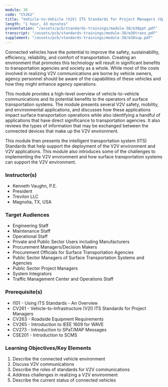 ```yaml
---
module: 38
code: "CV262"
title: "Vehicle-to-Vehicle (V2V) ITS Standards for Project Managers (Updated 2021)"
length: "1 hour, 43 minutes"
presentation: "/assets/pcb/standards-trainings/module-38/m38ppt.pdf"
transcript: "/assets/pcb/standards-trainings/module-38/m38trans.pdf"
supplement: "/assets/pcb/standards-trainings/module-38/m38sup.pdf"
---
```

Connected vehicles have the potential to improve the safety, sustainability, efficiency, reliability, and comfort of transportation. Creating an environment that promotes this technology will result in significant benefits to transportation agencies and society as a whole. While most of the costs involved in realizing V2V communications are borne by vehicle owners, agency personnel should be aware of the capabilities of these vehicles and how they might enhance agency operations.

This module provides a high-level overview of vehicle-to-vehicle communications and its potential benefits to the operators of surface transportation systems. The module presents several V2V safety, mobility, and environmental applications, and discusses how these applications impact surface transportation operations while also identifying a handful of applications that have direct significance to transportation agencies. It also reviews the types of information that may be exchanged between the connected devices that make up the V2V environment.

This module then presents the intelligent transportation system (ITS) Standards that help support the deployment of the V2V environment and V2V applications. This module also introduces some of the challenges to implementing the V2V environment and how surface transportation systems can support the V2V environment.



### Instructor(s)
* Kenneth Vaughn, P.E.
* President
* Trevilon LLC
* Magnolia, TX, USA

### Target Audiences
* Engineering Staff
* Maintenance Staff
* Operational Staff
* Private and Public Sector Users including Manufacturers
* Procurement Managers/Decision Makers
* Procurement Officials for Surface Transportation Agencies
* Public Sector Managers of Surface Transportation Systems and Agencies
* Public Sector Project Managers
* System Integrators
* Traffic Management Center and Operations Staff

### Prerequisite(s)
* I101 - Using ITS Standards - An Overview
* CV261 - Vehicle-to-Infrastructure (V2I) ITS Standards for Project Managers
* CV263 - Roadside Equipment Requirements
* CV265 - Introduction to IEEE 1609 for WAVE
* CV273 - Introduction to SPaT/MAP Messages
* CSE201 - Introduction to SCMS

### Learning Objectives/Key Elements
1. Describe the connected vehicle environment
2. Discuss V2V communications
3. Describe the roles of standards for V2V communications
4. Address challenges in realizing a V2V environment
5. Describe the current status of connected vehicles 